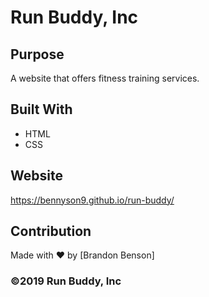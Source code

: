 # Run Buddy, Inc

## Purpose

A website that offers fitness training services.

## Built With

- HTML
- CSS

## Website

https://bennyson9.github.io/run-buddy/

## Contribution

Made with ❤️ by [Brandon Benson]

### ©️2019 Run Buddy, Inc
